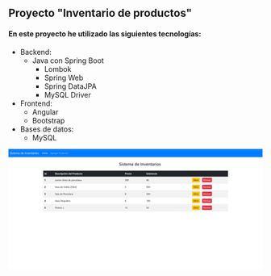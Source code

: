 ## Proyecto "Inventario de productos"

#### En este proyecto he utilizado las siguientes tecnologías:
* Backend:
    * Java con Spring Boot
      * Lombok
      * Spring Web
      * Spring DataJPA
      * MySQL Driver
* Frontend:
    * Angular
    * Bootstrap
* Bases de datos:
    * MySQL

![Descripción de la imagen](/sisInv.png)
